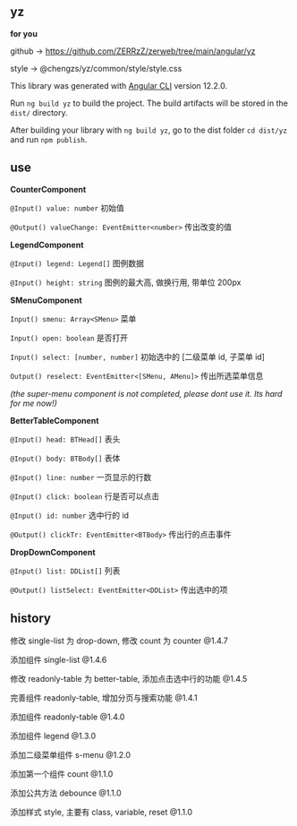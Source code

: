 ## yz

**for you**

github -> https://github.com/ZERRzZ/zerweb/tree/main/angular/yz

style -> @chengzs/yz/common/style/style.css

This library was generated with [Angular CLI](https://github.com/angular/angular-cli) version 12.2.0.

Run `ng build yz` to build the project. The build artifacts will be stored in the `dist/` directory.

After building your library with `ng build yz`, go to the dist folder `cd dist/yz` and run `npm publish`.

## use

**CounterComponent**

`@Input() value: number` 初始值

`@Output() valueChange: EventEmitter<number>` 传出改变的值

**LegendComponent**

`@Input() legend: Legend[]` 图例数据

`@Input() height: string` 图例的最大高, 做换行用, 带单位 200px

**SMenuComponent**

`Input() smenu: Array<SMenu>` 菜单

`Input() open: boolean` 是否打开

`Input() select: [number, number]` 初始选中的 [二级菜单 id, 子菜单 id]

`Output() reselect: EventEmitter<[SMenu, AMenu]>` 传出所选菜单信息

*(the super-menu component is not completed, please dont use it. Its hard for me now!)*

**BetterTableComponent**

`@Input() head: BTHead[]` 表头

`@Input() body: BTBody[]` 表体

`@Input() line: number` 一页显示的行数

`@Input() click: boolean` 行是否可以点击

`@Input() id: number` 选中行的 id

`@Output() clickTr: EventEmitter<BTBody>` 传出行的点击事件

**DropDownComponent**

`@Input() list: DDList[]` 列表

`@Output() listSelect: EventEmitter<DDList>` 传出选中的项

## history

修改 single-list 为 drop-down, 修改 count 为 counter @1.4.7

添加组件 single-list @1.4.6

修改 readonly-table 为 better-table, 添加点击选中行的功能 @1.4.5

完善组件 readonly-table, 增加分页与搜索功能 @1.4.1

添加组件 readonly-table @1.4.0

添加组件 legend @1.3.0

添加二级菜单组件 s-menu @1.2.0

添加第一个组件 count @1.1.0

添加公共方法 debounce @1.1.0

添加样式 style, 主要有 class, variable, reset @1.1.0